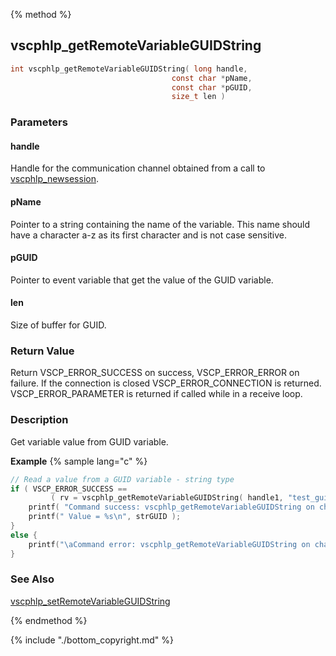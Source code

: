 
{% method %}
## vscphlp_getRemoteVariableGUIDString

```c
int vscphlp_getRemoteVariableGUIDString( long handle,    
                                    const char *pName, 
                                    const char *pGUID, 
                                    size_t len ) 
```

### Parameters

#### handle
Handle for the communication channel obtained from a call to [vscphlp_newsession](vscphlp_newsession.md).

#### pName
Pointer to a string containing the name of the variable. This name should have a character a-z as its first character and is not case sensitive.

#### pGUID
Pointer to event variable that get the value of the GUID variable.

#### len
Size of buffer for GUID.

### Return Value
Return VSCP_ERROR_SUCCESS on success, VSCP_ERROR_ERROR on failure. If the connection is closed VSCP_ERROR_CONNECTION is returned. VSCP_ERROR_PARAMETER is returned if called while in a receive loop. 

### Description
Get variable value from GUID variable.

**Example** {% sample lang="c" %}

```c
// Read a value from a GUID variable - string type
if ( VSCP_ERROR_SUCCESS == 
         ( rv = vscphlp_getRemoteVariableGUIDString( handle1, "test_guidstr_variable", strGUID, sizeof(strGUID)-1 )  ) )  {
    printf( "Command success: vscphlp_getRemoteVariableGUIDString on channel 1\n" );
    printf(" Value = %s\n", strGUID );
}
else {
    printf("\aCommand error: vscphlp_getRemoteVariableGUIDString on channel 1  Error code=%d\n", rv);
}
```


### See Also
[vscphlp_setRemoteVariableGUIDString](vscphlp_setremotevariableguidstring.md)

{% endmethod %}

{% include "./bottom_copyright.md" %}